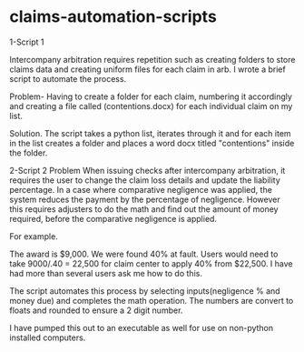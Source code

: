 # claims-automation-scripts


1-Script 1

Intercompany arbitration requires repetition such as creating folders to store claims data and creating uniform files for each claim in arb. I wrote a brief script to automate the process. 

Problem- Having to create a folder for each claim, numbering it accordingly and creating a file called (contentions.docx) for each individual claim on my list. 

Solution. 
The script takes a python list, iterates through it and for each item in the list creates a folder and places a word docx titled "contentions" inside the folder. 

2-Script 2
Problem
When issuing checks after intercompany arbitration, it requires the user to change the claim loss details and update the liability percentage. In a case where comparative negligence was applied, the system reduces the payment by the percentage of negligence. However
this requires adjusters to do the math and find out the amount of money required, before the comparative negligence is applied. 

For example. 

The award is $9,000. We were found 40% at fault. 
Users would need to take 9000/.40 = 22,500 for claim center to apply 40% from $22,500. I have had more than several users ask me how to do this. 

The script automates this process by selecting inputs(negligence % and money due) and completes the math operation. 
The numbers are convert to floats and rounded to ensure a 2 digit number. 

I have pumped this out to an executable as well for use on non-python installed computers. 

